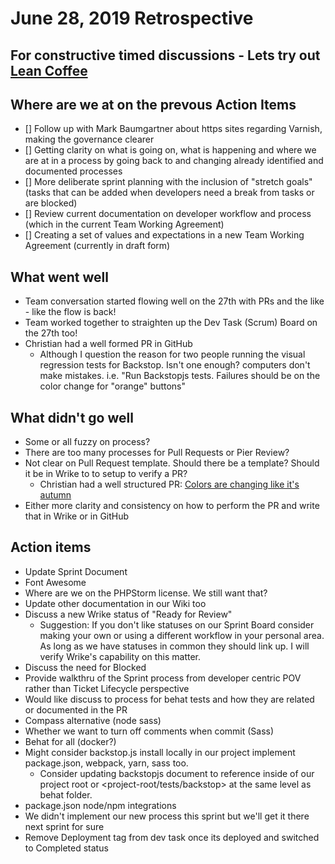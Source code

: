 # June 28, 2019 Retrospective

## For constructive timed discussions - Lets try out [Lean Coffee](http://agilecoffee.com/leancoffee/)

## Where are we at on the prevous Action Items
* [] Follow up with Mark Baumgartner about https sites regarding Varnish, making the governance clearer 
* [] Getting clarity on what is going on, what is happening and where we are at in a process by going back to and changing already identified and documented processes
* [] More deliberate sprint planning with the inclusion of "stretch goals" (tasks that can be added when developers need a break from tasks or are blocked)
* [] Review current documentation on developer workflow and process (which in the current Team Working Agreement)
* [] Creating a set of values and expectations in a new Team Working Agreement (currently in draft form)

## What went well

* Team conversation started flowing well on the 27th with PRs and the like - like the flow is back!
* Team worked together to straighten up the Dev Task (Scrum) Board on the 27th too!
* Christian had a well formed PR in GitHub
  * Although I question the reason for two people running the visual regression tests for Backstop. Isn't one enough? computers don't make mistakes. i.e. "Run Backstopjs tests. Failures should be on the color change for "orange" buttons"

## What didn't go well

* Some or all fuzzy on process?
* There are too many processes for Pull Requests or Pier Review?
* Not clear on Pull Request template. Should there be a template? Should it be in Wrike to to setup to verify a PR? 
  * Christian had a well structured PR: [Colors are changing like it's autumn](https://github.com/cu-webteam/d8-platform/pull/274)
* Either more clarity and consistency on how to perform the PR and write that in Wrike or in GitHub

## Action items

* Update Sprint Document
* Font Awesome
* Where are we on the PHPStorm license. We still want that?
* Update other documentation in our Wiki too
* Discuss a new Wrike status of "Ready for Review"
  * Suggestion: If you don't like statuses on our Sprint Board consider making your own or using a different workflow in your personal area. As long as we have statuses in common they should link up. I will verify Wrike's capability on this matter.
* Discuss the need for Blocked
* Provide walkthru of the Sprint process from developer centric POV rather than Ticket Lifecycle perspective
* Would like discuss to process for behat tests and how they are related or documented in the PR
* Compass alternative (node sass)
* Whether we want to turn off comments when commit (Sass)
* Behat for all (docker?)
* Might consider backstop.js install locally in our project implement package.json, webpack, yarn, sass too.
  * Consider updating backstopjs document to reference inside of our project root or <project-root/tests/backstop> at the same level as behat folder.
* package.json node/npm integrations
* We didn't implement our new process this sprint but we'll get it there next sprint for sure
* Remove Deployment tag from dev task once its deployed and switched to Completed status
